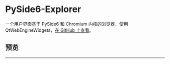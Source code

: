 # PySide6-Explorer

一个用户界面基于 PySide6 和 Chromium 内核的浏览器，使用 QtWebEngineWidgets，[在 GitHub 上查看](https://github.com/github201014/Qt-Explorer "PySide6-Explorer-On-GitHub")。

## 预览

<div style="position: relative; padding: 0% 0%;"> <iframe style="position: absolute; width: 100%; height: 100%; left: 0; top: 0;" src="https://github.com/github201014/Qt-Explorer" frameborder="1" scrolling="yes" width="500" height="550"</iframe> </div>

## 测试

* 下载 pywin32 和 pyside 6

  ````bash
  pip install pywin32
  pip install pyside6
  ````

* 运行 test.py

  ````bash
  python test.py

